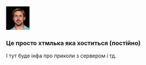 ![ryan](https://github.com/xxanqw/technical-errors/blob/4469af0dc46833c37667918247d4f0fb42f2ffaf/ryan.png)
### Це просто хтмлька яка хоститься (постійно)
І тут буде інфа про приколи з сервером і тд.
